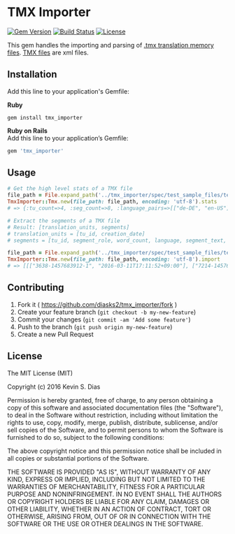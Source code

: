 # TMX Importer

[![Gem Version](https://badge.fury.io/rb/tmx_importer.svg)](https://badge.fury.io/rb/tmx_importer) [![Build Status](https://travis-ci.org/diasks2/tmx_importer.png)](https://travis-ci.org/diasks2/tmx_importer) [![License](https://img.shields.io/badge/license-MIT-brightgreen.svg?style=flat)](https://github.com/diasks2/tmx_importer/blob/master/LICENSE.txt)

This gem handles the importing and parsing of [.tmx translation memory files](http://www.ttt.org/oscarstandards/tmx/tmx14-20020710.htm). [TMX files](https://en.wikipedia.org/wiki/Translation_Memory_eXchange) are xml files.

## Installation

Add this line to your application's Gemfile:

**Ruby**  
```
gem install tmx_importer
```

**Ruby on Rails**  
Add this line to your application’s Gemfile:  
```ruby 
gem 'tmx_importer'
```

## Usage

```ruby
# Get the high level stats of a TMX file
file_path = File.expand_path('../tmx_importer/spec/test_sample_files/test_tm(utf-8).tmx')
TmxImporter::Tmx.new(file_path: file_path, encoding: 'utf-8').stats
# => {:tu_count=>4, :seg_count=>8, :language_pairs=>[["de-DE", "en-US"]]}

# Extract the segments of a TMX file
# Result: [translation_units, segments]
# translation_units = [tu_id, creation_date]
# segments = [tu_id, segment_role, word_count, language, segment_text, creation_date]

file_path = File.expand_path('../tmx_importer/spec/test_sample_files/test_tm(utf-8).tmx')
TmxImporter::Tmx.new(file_path: file_path, encoding: 'utf-8').import
# => [[["3638-1457683912-1", "2016-03-11T17:11:52+09:00"], ["7214-1457683912-3", "2016-03-11T17:11:52+09:00"], ["1539-1457683912-5", "2016-03-11T17:11:52+09:00"], ["6894-1457683912-7", "2016-03-11T17:11:52+09:00"]], [["3638-1457683912-1", "", 1, "de-DE", "überprüfen", "2016-03-11T17:11:52+09:00"], ["3638-1457683912-1", "target", 1, "en-US", "check", "2016-03-11T17:11:52+09:00"], ["7214-1457683912-3", "source", 1, "de-DE", "Rückenlehneneinstellung", "2016-03-11T17:11:52+09:00"], ["7214-1457683912-3", "target", 2, "en-US", "Backrest adjustment", "2016-03-11T17:11:52+09:00"], ["1539-1457683912-5", "source", 1, "de-DE", "Bezüglich", "2016-03-11T17:11:52+09:00"], ["1539-1457683912-5", "target", 3, "en-US", "In terms of", "2016-03-11T17:11:52+09:00"], ["6894-1457683912-7", "source", 20, "de-DE", "Der Staatsschutz prüft, ob es einen Zusammenhang mit einem Anschlag auf eine geplante Flüchtlingsunterkunft in der Nachbarschaft Ende August gibt.", "2016-03-11T17:11:52+09:00"], ["6894-1457683912-7", "target", 23, "en-US", "The state protection checks whether there is a connection with an attack on a planned refugee camp in the neighborhood of late August.", "2016-03-11T17:11:52+09:00"]]]
```

## Contributing

1. Fork it ( https://github.com/diasks2/tmx_importer/fork )
2. Create your feature branch (`git checkout -b my-new-feature`)
3. Commit your changes (`git commit -am 'Add some feature'`)
4. Push to the branch (`git push origin my-new-feature`)
5. Create a new Pull Request

## License

The MIT License (MIT)

Copyright (c) 2016 Kevin S. Dias

Permission is hereby granted, free of charge, to any person obtaining a copy
of this software and associated documentation files (the "Software"), to deal
in the Software without restriction, including without limitation the rights
to use, copy, modify, merge, publish, distribute, sublicense, and/or sell
copies of the Software, and to permit persons to whom the Software is
furnished to do so, subject to the following conditions:

The above copyright notice and this permission notice shall be included in
all copies or substantial portions of the Software.

THE SOFTWARE IS PROVIDED "AS IS", WITHOUT WARRANTY OF ANY KIND, EXPRESS OR
IMPLIED, INCLUDING BUT NOT LIMITED TO THE WARRANTIES OF MERCHANTABILITY,
FITNESS FOR A PARTICULAR PURPOSE AND NONINFRINGEMENT. IN NO EVENT SHALL THE
AUTHORS OR COPYRIGHT HOLDERS BE LIABLE FOR ANY CLAIM, DAMAGES OR OTHER
LIABILITY, WHETHER IN AN ACTION OF CONTRACT, TORT OR OTHERWISE, ARISING FROM,
OUT OF OR IN CONNECTION WITH THE SOFTWARE OR THE USE OR OTHER DEALINGS IN
THE SOFTWARE.
